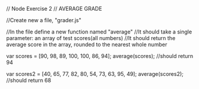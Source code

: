// Node Exercise 2
// AVERAGE GRADE

//Create new a file, "grader.js"

//In the file define a new function named "average"
//It should take a single parameter: an array of test scores(all numbers)
//It should return the average score in the array, rounded to the nearest whole number

var scores = [90, 98, 89, 100, 100, 86, 94];
average(scores); //should return 94

var scores2 = [40, 65, 77, 82, 80, 54, 73, 63, 95, 49];
average(scores2); //should return 68
 